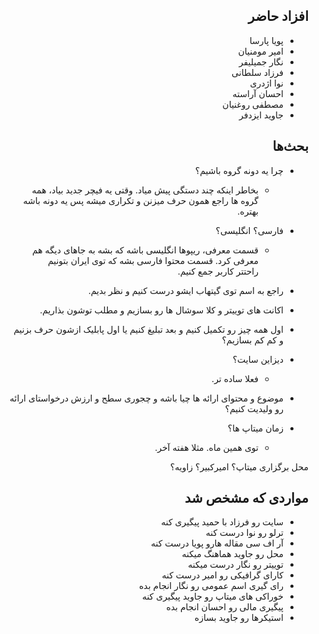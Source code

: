 <div dir="rtl">

## افزاد حاضر
- پویا پارسا
- امیر مومنیان
- نگار جمیلیفر
- فرزاد سلطانی
- نوا اژدری
- احسان آراسته
- مصطفی روغنیان
- جاوید ایزدفر

## بحث‌ها

- چرا یه دونه گروه باشیم؟
  + بخاطر اینکه چند دستگی پیش میاد. وقتی یه فیچر جدید بیاد، همه گروه ها راجع همون حرف میزنن و تکراری میشه پس یه دونه باشه بهتره.

- فارسی؟ انگلیسی؟
  + قسمت معرفی، ریپوها انگلیسی باشه که بشه به جاهای دیگه هم معرفی کرد. قسمت محتوا فارسی بشه که توی ایران بتونیم راحتتر کاربر جمع کنیم.

- راجع به اسم توی گیتهاب ایشو درست کنیم و نظر بدیم.

- اکانت های توییتر و کلا سوشال ها رو بسازیم و مطلب توشون بذاریم.

- اول همه چیز رو تکمیل کنیم و بعد تبلیغ کنیم یا اول پابلیک ازشون حرف بزنیم و کم کم بسازیم؟

- دیزاین سایت؟
  + فعلا ساده تر.

- موضوع و محتوای ارائه ها چیا باشه و چجوری سطح و ارزش درخواستای ارائه رو ولیدیت کنیم؟

- زمان میتاپ ها؟
  + توی همین ماه. مثلا هفته آخر.


محل برگزاری میتاپ؟ امیرکبیر؟ زاویه؟

## مواردی که مشخص شد

- سایت رو فرزاد با حمید پیگیری کنه
- ترلو رو نوا درست کنه
- آر اف سی مقاله هارو پویا درست کنه
- محل رو جاوید هماهنگ میکنه
- توییتر رو نگار درست میکنه
- کارای گرافیکی رو امیر درست کنه
- رای گیری اسم عمومی رو نگار انجام بده
- خوراکی های میتاپ رو جاوید پیگیری کنه
- پیگیری مالی رو احسان انجام بده
- استیکرها رو جاوید بسازه
